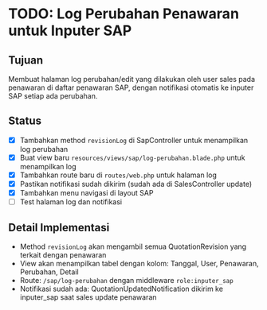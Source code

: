 # TODO: Log Perubahan Penawaran untuk Inputer SAP

## Tujuan
Membuat halaman log perubahan/edit yang dilakukan oleh user sales pada penawaran di daftar penawaran SAP, dengan notifikasi otomatis ke inputer SAP setiap ada perubahan.

## Status
- [x] Tambahkan method `revisionLog` di SapController untuk menampilkan log perubahan
- [x] Buat view baru `resources/views/sap/log-perubahan.blade.php` untuk menampilkan log
- [x] Tambahkan route baru di `routes/web.php` untuk halaman log
- [x] Pastikan notifikasi sudah dikirim (sudah ada di SalesController update)
- [x] Tambahkan menu navigasi di layout SAP
- [ ] Test halaman log dan notifikasi

## Detail Implementasi
- Method `revisionLog` akan mengambil semua QuotationRevision yang terkait dengan penawaran
- View akan menampilkan tabel dengan kolom: Tanggal, User, Penawaran, Perubahan, Detail
- Route: `/sap/log-perubahan` dengan middleware `role:inputer_sap`
- Notifikasi sudah ada: QuotationUpdatedNotification dikirim ke inputer_sap saat sales update penawaran
